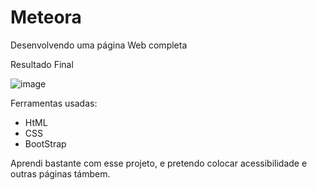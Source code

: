 # Meteora
Desenvolvendo uma página Web completa

Resultado Final

![image](https://github.com/Guihermee/Meteora/assets/125518739/feeabf16-47a2-498d-a316-24ef6696f6aa)


Ferramentas usadas:
* HtML
* CSS
* BootStrap



Aprendi bastante com esse projeto, e pretendo colocar acessibilidade e outras páginas támbem.
